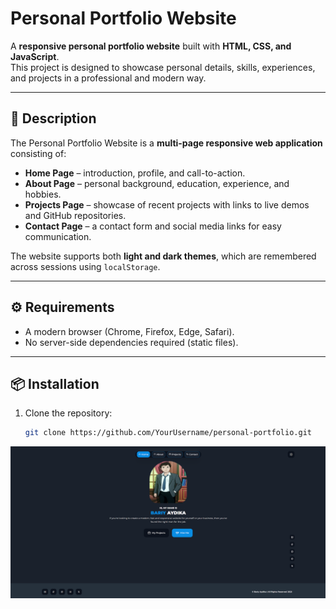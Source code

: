# Personal Portfolio Website

A **responsive personal portfolio website** built with **HTML, CSS, and JavaScript**.  
This project is designed to showcase personal details, skills, experiences, and projects in a professional and modern way.

---

## 📖 Description

The Personal Portfolio Website is a **multi-page responsive web application** consisting of:

- **Home Page** – introduction, profile, and call-to-action.
- **About Page** – personal background, education, experience, and hobbies.
- **Projects Page** – showcase of recent projects with links to live demos and GitHub repositories.
- **Contact Page** – a contact form and social media links for easy communication.

The website supports both **light and dark themes**, which are remembered across sessions using `localStorage`.

---

## ⚙️ Requirements

- A modern browser (Chrome, Firefox, Edge, Safari).
- No server-side dependencies required (static files).

---

## 📦 Installation

1. Clone the repository:
   ```bash
   git clone https://github.com/YourUsername/personal-portfolio.git
   ```

![](./assets/p3.png)
